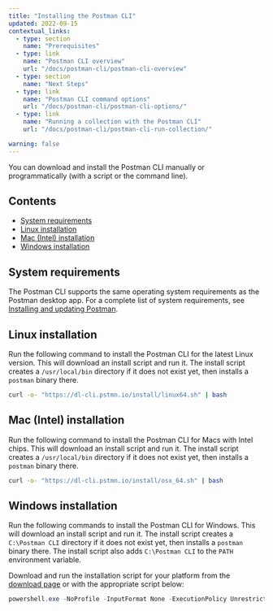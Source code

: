 ```yaml
---
title: "Installing the Postman CLI"
updated: 2022-09-15
contextual_links:
  - type: section
    name: "Prerequisites"
  - type: link
    name: "Postman CLI overview"
    url: "/docs/postman-cli/postman-cli-overview"
  - type: section
    name: "Next Steps"
  - type: link
    name: "Postman CLI command options"
    url: "/docs/postman-cli/postman-cli-options/"
  - type: link
    name: "Running a collection with the Postman CLI"
    url: "/docs/postman-cli/postman-cli-run-collection/"

warning: false
---
```


You can download and install the Postman CLI manually or programmatically (with a script or the command line).

## Contents

* [System requirements](#system-requirements)
* [Linux installation](#linux-installation)<!-- * [Mac (Apple chip) installation](#mac-apple-chip-installation)-->
* [Mac (Intel) installation](#mac-intel-installation)
* [Windows installation](#windows-installation)

## System requirements

The Postman CLI supports the same operating system requirements as the Postman desktop app. For a complete list of system requirements, see [Installing and updating Postman](/docs/getting-started/installation-and-updates/).

## Linux installation

Run the following command to install the Postman CLI for the latest Linux version. This will download an install script and run it. The install script creates a `/usr/local/bin` directory if it does not exist yet, then installs a `postman` binary there.

``` bash
curl -o- "https://dl-cli.pstmn.io/install/linux64.sh" | bash
```

<!--
## Mac (Apple chip) installation

Run the following command to install the Postman CLI for Macs with Apple M1/M2 chips. This will download an install script and run it. The install script creates a `/usr/local/bin` directory if it does not exist yet, then installs a `postman` binary there.

``` bash
curl -o- "https://dl-cli.pstmn.io/install/osx_arm64.sh" | bash
```
-->

## Mac (Intel) installation

Run the following command to install the Postman CLI for Macs with Intel chips. This will download an install script and run it. The install script creates a `/usr/local/bin` directory if it does not exist yet, then installs a `postman` binary there.

``` bash
curl -o- "https://dl-cli.pstmn.io/install/osx_64.sh" | bash
```

## Windows installation

Run the following commands to install the Postman CLI for Windows. This will download an install script and run it. The install script creates a `C:\Postman CLI` directory if it does not exist yet, then installs a `postman` binary there. The install script also adds `C:\Postman CLI` to the `PATH` environment variable.

Download and run the installation script for your platform from the [download page](https://www.postman.com/downloads/) or with the appropriate script below:

```powershell
powershell.exe -NoProfile -InputFormat None -ExecutionPolicy Unrestricted -Command "[System.Net.ServicePointManager]::SecurityProtocol = 3072; iex ((New-Object System.Net.WebClient).DownloadString('https://dl-cli.pstmn.io/install/win64.ps1'))" && SET "PATH=%PATH%;%USERPROFILE%\AppData\Local\Postman CLI"
```

